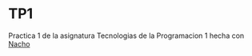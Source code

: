 # TP1
Practica 1 de la asignatura Tecnologias de la Programacion 1 hecha con [Nacho](https://github.com/Nachoski08)



